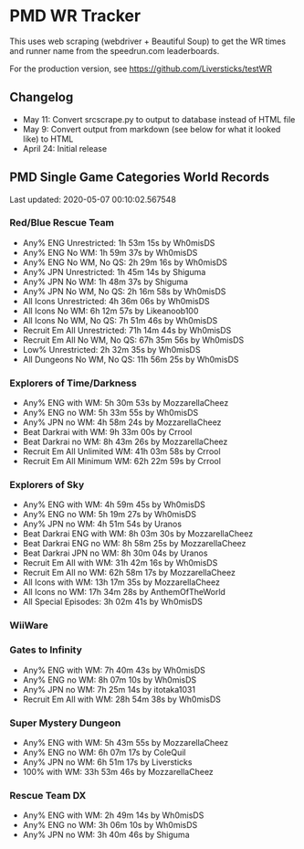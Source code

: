 # PMD WR Tracker

This uses web scraping (webdriver + Beautiful Soup) to get the WR times and runner name from the speedrun.com leaderboards.

For the production version, see https://github.com/Liversticks/testWR

## Changelog
* May 11: Convert srcscrape.py to output to database instead of HTML file
* May 9: Convert output from markdown (see below for what it looked like) to HTML
* April 24: Initial release

## PMD Single Game Categories World Records

Last updated: 2020-05-07 00:10:02.567548

### Red/Blue Rescue Team
* Any% ENG Unrestricted: 1h 53m 15s by Wh0misDS
* Any% ENG No WM: 1h 59m 37s by Wh0misDS
* Any% ENG No WM, No QS: 2h 29m 16s by Wh0misDS
* Any% JPN Unrestricted: 1h 45m 14s by Shiguma
* Any% JPN No WM: 1h 48m 37s by Shiguma
* Any% JPN No WM, No QS: 2h 16m 58s by Wh0misDS
* All Icons Unrestricted: 4h 36m 06s by Wh0misDS
* All Icons No WM: 6h 12m 57s by Likeanoob100
* All Icons No WM, No QS: 7h 51m 46s by Wh0misDS
* Recruit Em All Unrestricted: 71h 14m 44s by Wh0misDS
* Recruit Em All No WM, No QS: 67h 35m 56s by Wh0misDS
* Low% Unrestricted: 2h 32m 35s by Wh0misDS
* All Dungeons No WM, No QS: 11h 56m 25s by Wh0misDS

### Explorers of Time/Darkness
* Any% ENG with WM: 5h 30m 53s by MozzarellaCheez
* Any% ENG no WM: 5h 33m 55s by Wh0misDS
* Any% JPN no WM: 4h 58m 24s by MozzarellaCheez
* Beat Darkrai with WM: 9h 33m 00s by Crrool
* Beat Darkrai no WM: 8h 43m 26s by MozzarellaCheez
* Recruit Em All Unlimited WM: 41h 03m 58s by Crrool
* Recruit Em All Minimum WM: 62h 22m 59s by Crrool

### Explorers of Sky
* Any% ENG with WM: 4h 59m 45s by Wh0misDS
* Any% ENG no WM: 5h 19m 27s by Wh0misDS
* Any% JPN no WM: 4h 51m 54s by Uranos
* Beat Darkrai ENG with WM: 8h 03m 30s by MozzarellaCheez
* Beat Darkrai ENG no WM: 8h 58m 25s by MozzarellaCheez
* Beat Darkrai JPN no WM: 8h 30m 04s by Uranos
* Recruit Em All with WM: 31h 42m 16s by Wh0misDS
* Recruit Em All no WM: 62h 58m 17s by MozzarellaCheez
* All Icons with WM: 13h 17m 35s by MozzarellaCheez
* All Icons no WM: 17h 34m 28s by AnthemOfTheWorld
* All Special Episodes: 3h 02m 41s by Wh0misDS

### WiiWare

### Gates to Infinity
* Any% ENG with WM: 7h 40m 43s by Wh0misDS
* Any% ENG no WM: 8h 07m 10s by Wh0misDS
* Any% JPN no WM: 7h 25m 14s by itotaka1031
* Recruit Em All with WM: 28h 54m 38s by Wh0misDS

### Super Mystery Dungeon
* Any% ENG with WM: 5h 43m 55s by MozzarellaCheez
* Any% ENG no WM: 6h 07m 17s by ColeQuil
* Any% JPN no WM: 6h 51m 17s by Liversticks
* 100% with WM: 33h 53m 46s by MozzarellaCheez

### Rescue Team DX
* Any% ENG with WM: 2h 49m 14s by Wh0misDS
* Any% ENG no WM: 3h 06m 10s by Wh0misDS
* Any% JPN no WM: 3h 40m 46s by Shiguma

